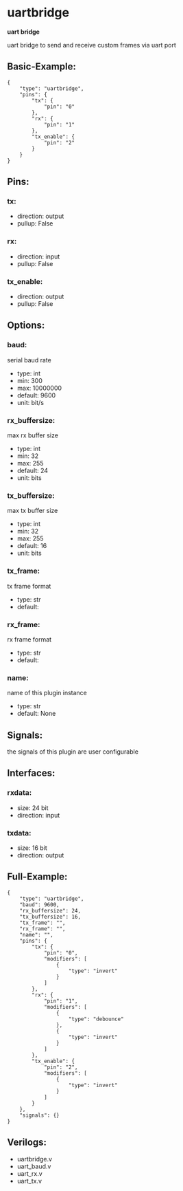 # uartbridge
**uart bridge**

uart bridge to send and receive custom frames via uart port

## Basic-Example:
```
{
    "type": "uartbridge",
    "pins": {
        "tx": {
            "pin": "0"
        },
        "rx": {
            "pin": "1"
        },
        "tx_enable": {
            "pin": "2"
        }
    }
}
```

## Pins:
### tx:

 * direction: output
 * pullup: False

### rx:

 * direction: input
 * pullup: False

### tx_enable:

 * direction: output
 * pullup: False


## Options:
### baud:
serial baud rate

 * type: int
 * min: 300
 * max: 10000000
 * default: 9600
 * unit: bit/s

### rx_buffersize:
max rx buffer size

 * type: int
 * min: 32
 * max: 255
 * default: 24
 * unit: bits

### tx_buffersize:
max tx buffer size

 * type: int
 * min: 32
 * max: 255
 * default: 16
 * unit: bits

### tx_frame:
tx frame format

 * type: str
 * default: 

### rx_frame:
rx frame format

 * type: str
 * default: 

### name:
name of this plugin instance

 * type: str
 * default: None


## Signals:
the signals of this plugin are user configurable


## Interfaces:
### rxdata:

 * size: 24 bit
 * direction: input

### txdata:

 * size: 16 bit
 * direction: output


## Full-Example:
```
{
    "type": "uartbridge",
    "baud": 9600,
    "rx_buffersize": 24,
    "tx_buffersize": 16,
    "tx_frame": "",
    "rx_frame": "",
    "name": "",
    "pins": {
        "tx": {
            "pin": "0",
            "modifiers": [
                {
                    "type": "invert"
                }
            ]
        },
        "rx": {
            "pin": "1",
            "modifiers": [
                {
                    "type": "debounce"
                },
                {
                    "type": "invert"
                }
            ]
        },
        "tx_enable": {
            "pin": "2",
            "modifiers": [
                {
                    "type": "invert"
                }
            ]
        }
    },
    "signals": {}
}
```

## Verilogs:
 * uartbridge.v
 * uart_baud.v
 * uart_rx.v
 * uart_tx.v
